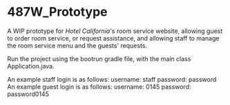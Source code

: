 # 487W_Prototype

A WIP prototype for *Hotel California*'s room service website, allowing guest to order room service, or request assistance, and allowing staff to manage the room service menu and the guests' requests.

Run the project using the bootrun gradle file, with the main class Application.java. 

An example staff login is as follows:
  username: staff
  password: password
An example guest login is as follows:
  username: 0145
  password: password0145
